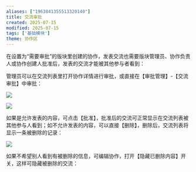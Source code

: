 ```yaml
---
aliases: ["1963841355513320140"]
title: 交流审批
created: 2025-07-15
modified: 2025-07-15
tags: ['基础模块']
theme: 协作区
---
```


在设置为“需要审批”的版块里创建的协作，发表交流也需要版块管理员、协作负责人或协作创建人批准后，发表的交流才能被其他参与者看到：

管理员可以在交流列表里打开协作详情进行审批，或直接在【审批管理】-【交流审批】中审批：

![](https://myhelpdoc.oss-cn-heyuan.aliyuncs.com/mdimages/f65733cb5eeaa0c9bbf17b38ace8de4d.jpg)

![](https://myhelpdoc.oss-cn-heyuan.aliyuncs.com/mdimages/2957488d43d2c8bbe9d0738b3d2e2a99.jpg)

如果是允许发表的内容，可点击【批准】，批准后的交流可正常显示在交流列表被其他参与人看到；如不允许发表的内容，可以直接【删除】，删除后，交流列表将显示一条被删除的记录：

![](https://myhelpdoc.oss-cn-heyuan.aliyuncs.com/mdimages/1afd517d9857688e52e4c43ad98a9b9f.jpg)

如果不希望别人看到有被删除的信息，可编辑协作，打开【隐藏已删除内容】开关，这样可隐藏被删除的交流：

